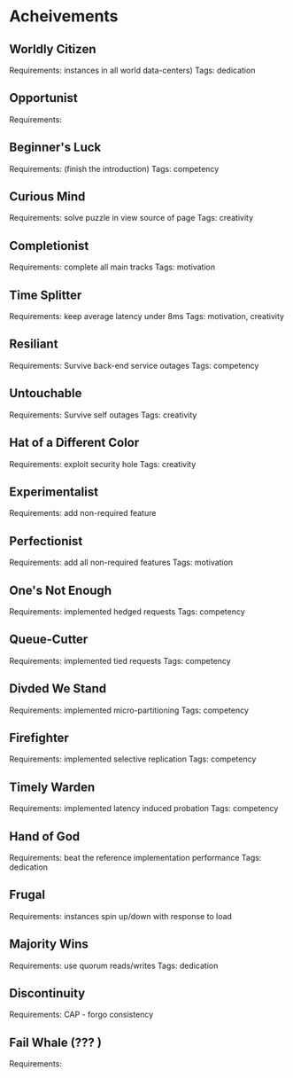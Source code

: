 
# Acheivements
## Worldly Citizen 
Requirements: instances in all world data-centers) 
Tags: dedication

## Opportunist 
Requirements: 

## Beginner's Luck 
Requirements: (finish the introduction) 
Tags: competency

## Curious Mind
Requirements: solve puzzle in view source of page 
Tags: creativity

## Completionist
Requirements: complete all main tracks 
Tags: motivation

## Time Splitter
Requirements: keep average latency under 8ms 
Tags: motivation, creativity

## Resiliant
Requirements: Survive back-end service outages 
Tags: competency

## Untouchable
Requirements: Survive self outages
Tags: creativity

## Hat of a Different Color
Requirements: exploit security hole 
Tags: creativity

## Experimentalist
Requirements: add non-required feature

## Perfectionist
Requirements: add all non-required features
Tags: motivation

## One's Not Enough
Requirements: implemented hedged requests
Tags: competency

## Queue-Cutter
Requirements: implemented tied requests
Tags: competency

## Divded We Stand 
Requirements: implemented micro-partitioning
Tags: competency

## Firefighter 
Requirements: implemented selective replication
Tags: competency

## Timely Warden 
Requirements: implemented latency induced probation
Tags: competency

## Hand of God 
Requirements: beat the reference implementation performance
Tags: dedication

## Frugal 
Requirements: instances spin up/down with response to load

## Majority Wins 
Requirements: use quorum reads/writes 
Tags: dedication

## Discontinuity 
Requirements: CAP - forgo consistency

## Fail Whale (??? )
Requirements: 
